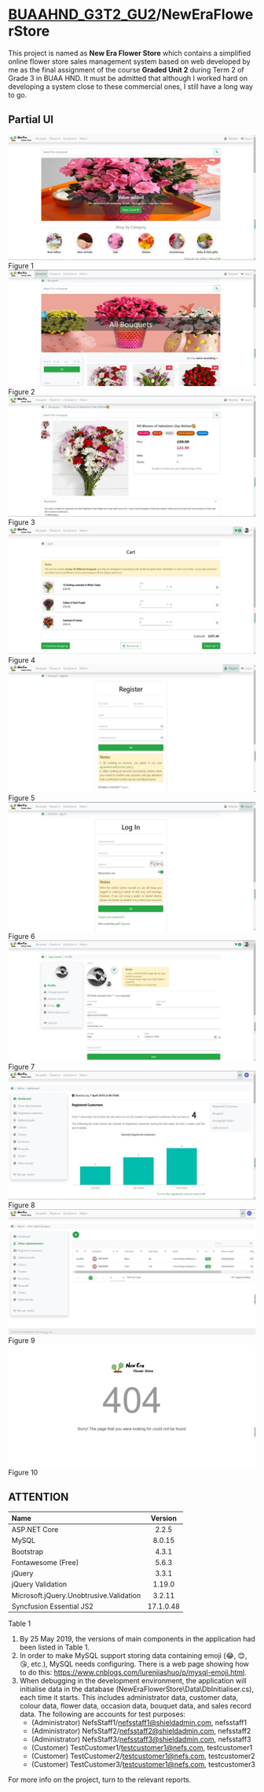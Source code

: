 # [BUAAHND_G3T2_GU2](https://github.com/ArvinZJC/BUAAHND_G3T2_GU2)/NewEraFlowerStore

This project is named as **New Era Flower Store** which contains a simplified online flower store sales management system based on web developed by me as the final assignment of the course **Graded Unit 2**  during Term 2 of Grade 3 in BUAA HND. It must be admitted that although I worked hard on developing a system close to these commercial ones, I still have a long way to go.

## Partial UI

![UI1.jpg](UI1.jpg)Figure 1
![UI2.jpg](UI2.jpg)Figure 2
![UI3.jpg](UI3.jpg)Figure 3
![UI4.jpg](UI4.jpg)Figure 4
![UI5.jpg](UI5.jpg)Figure 5
![UI6.jpg](UI6.jpg)Figure 6
![UI7.jpg](UI7.jpg)Figure 7
![UI8.jpg](UI8.jpg)Figure 8
![UI9.jpg](UI9.jpg)Figure 9
![UI10.jpg](UI10.jpg)Figure 10

## ATTENTION

| Name | Version |
| :-- | :--: |
| ASP.NET Core | 2.2.5 |
| MySQL | 8.0.15 |
| Bootstrap | 4.3.1 |
| Fontawesome (Free) | 5.6.3 |
| jQuery | 3.3.1 |
| jQuery Validation | 1.19.0 |
| Microsoft.jQuery.Unobtrusive.Validation | 3.2.11 |
| Syncfusion Essential JS2 | 17.1.0.48 |

Table 1

1. By 25 May 2019, the versions of main components in the application had been listed in Table 1.
2. In order to make MySQL support storing data containing emoji (😂, 😊, 😘, etc.), MySQL needs configuring. There is a web page showing how to do this: <https://www.cnblogs.com/lurenjiashuo/p/mysql-emoji.html>.
3. When debugging in the development environment, the application will initialise data in the database (NewEraFlowerStore\Data\DbInitialiser.cs), each time it starts. This includes administrator data, customer data, colour data, flower data, occasion data, bouquet data, and sales record data. The following are accounts for test purposes:
   * (Administrator) NefsStaff1/nefsstaff1@shieldadmin.com, nefsstaff1
   * (Administrator) NefsStaff2/nefsstaff2@shieldadmin.com, nefsstaff2
   * (Administrator) NefsStaff3/nefsstaff3@shieldadmin.com, nefsstaff3
   * (Customer) TestCustomer1/testcustomer1@nefs.com, testcustomer1
   * (Customer) TestCustomer2/testcustomer1@nefs.com, testcustomer2
   * (Customer) TestCustomer3/testcustomer1@nefs.com, testcustomer3

For more info on the project, turn to the relevant reports.